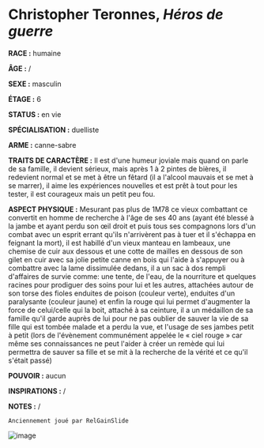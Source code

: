 # Christopher Teronnes, *Héros de guerre*

**RACE :** humaine

**ÂGE :** /

**SEXE :** masculin

**ÉTAGE :** 6

**STATUS :** en vie

**SPÉCIALISATION :** duelliste

**ARME :** canne-sabre

**TRAITS DE CARACTÈRE :** Il est d'une humeur joviale mais quand on parle de sa famille, il devient sérieux, mais après 1 à 2 pintes de bières, il redevient normal et se met à être un fêtard (il a l'alcool mauvais et se met à se marrer), il aime les expériences nouvelles et est prêt à tout pour les tester, il est courageux mais un petit peu fou.

**ASPECT PHYSIQUE :** Mesurant pas plus de 1M78 ce vieux combattant ce convertit en homme de recherche à l'âge de ses 40 ans (ayant été blessé à la jambe et ayant perdu son œil droit et puis tous ses compagnons lors d'un combat avec un esprit errant qu'ils n'arrivèrent pas à tuer et il s'échappa en feignant la mort), il est habillé d'un vieux manteau en lambeaux, une chemise de cuir aux dessous et une cotte de mailles en dessous de son gilet en cuir avec sa jolie petite canne en bois qui l'aide à s'appuyer ou à combattre avec la lame dissimulée dedans, il a un sac à dos rempli d'affaires de survie comme: une tente, de l'eau, de la nourriture et quelques racines pour prodiguer des soins pour lui et les autres, attachées autour de son torse des fioles enduites de poison (couleur verte), enduites d'un paralysante (couleur jaune) et enfin la rouge qui lui permet d'augmenter la force de celui/celle qui la boit, attaché à sa ceinture, il a un médaillon de sa famille qu'il garde auprès de lui pour ne pas oublier de sauver la vie de sa fille qui est tombée malade et a perdu la vue, et l'usage de ses jambes petit à petit (lors de l'évènement communément appelée le « ciel rouge » car même ses connaissances ne peut l'aider à créer un remède qui lui permettra de sauver sa fille et se mit à la recherche de la vérité et ce qu'il s'était passé)

**POUVOIR :** aucun

**INSPIRATIONS :** /

**NOTES :** /

`Anciennement joué par RelGainSlide`

![image](https://share.alkanife.fr/enyxia_characters/full/christopher.png)